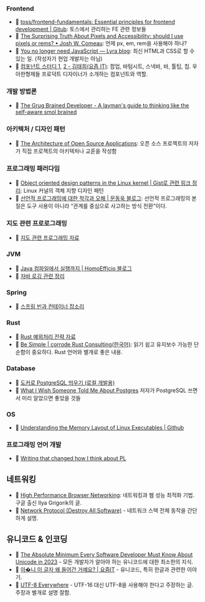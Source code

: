 ### Frontend
- 🔗 [toss/frontend-fundamentals: Essential principles for frontend development | Gitub](https://github.com/toss/frontend-fundamentals): 토스에서 관리하는 FE 관련 정보들
- 🔗 [The Surprising Truth About Pixels and Accessibility: should I use pixels or rems? • Josh W. Comeau](https://www.joshwcomeau.com/css/surprising-truth-about-pixels-and-accessibility/): 언제 px, em, rem을 사용해야 하나?
- 🔗 [You no longer need JavaScript — Lyra blog](https://lyra.horse/blog/2025/08/you-dont-need-js/): 최신 HTML과 CSS로 할 수 있는 일. (작성자가 현업 개발자는 아님)
- 🔗 [컴포넌트 스터디 1](https://yozm.wishket.com/magazine/detail/1272/), [2 - 김태희(요즘 IT)](https://yozm.wishket.com/magazine/detail/1292/): 팝업, 바텀시트, 스낵바, 바, 툴팁, 칩. 우아한형제들 프로덕트 디자이너가 소개하는 컴포넌트와 역할.

### 개발 방법론
- 🔗 [The Grug Brained Developer - A layman's guide to thinking like the self-aware smol brained](https://grugbrain.dev/)

### 아키텍처 / 디자인 패턴
- 🔗 [The Architecture of Open Source Applications](https://aosabook.org/en/index.html/): 오픈 소스 프로젝트의 저자가 직접 프로젝트의 아키텍처나 교훈을 작성함

### 프로그래밍 패러다임
- 🔗 [Object oriented design patterns in the Linux kernel | Gist로 관련 링크 정리](https://gist.github.com/YangSiJun528/1fe53c62e14e1653c87cd74bf24884db): Linux 커널의 객체 지향 디자인 패턴 
- 🔗 [선언적 프로그래밍에 대한 착각과 오해 | 문동욱 블로그](https://evan-moon.github.io/2025/09/07/declarative-programming-misconceptions-and-essence/): 선언적 프로그래밍의 본질은 도구 사용이 아니라 “관계를 중심으로 사고하는 방식 전환”이다.

### 지도 관련 프로로그래밍
- 📝 [지도 관련 프로그래밍 자료](./notes/geographic-bookmarks.md)

### JVM
- 🔗 [Java 컴파일에서 실행까지 | HomoEfficio 블로그](https://homoefficio.github.io/2019/01/31/Back-to-the-Essence-Java-%EC%BB%B4%ED%8C%8C%EC%9D%BC%EC%97%90%EC%84%9C-%EC%8B%A4%ED%96%89%EA%B9%8C%EC%A7%80-1/)
- 📝 [자바 로깅 관련 정리](./notes/jvm-logging.md)

### Spring
- 📝 [스프링 빈과 컨테이너 잡소리](./notes/spring-beans.md)

### Rust
- 📝 [Rust 예외처리 전략 자료](./notes/rust-exception-handling.md)
- 📝 [Be Simple | corrode Rust Consulting](https://corrode.dev/blog/simple/)[(한국어)](https://rosettalens.com/s/ko/simple): 읽기 쉽고 유지보수 가능한 단순함이 중요하다. Rust 언어와 별개로 좋은 내용.

### Database
- 📝 [도커로 PostgreSQL 띄우기 (로컬 개발용)](./notes/init-postgresql-in-docker.md)
- 🔗 [What I Wish Someone Told Me About Postgres](https://challahscript.com/what_i_wish_someone_told_me_about_postgres) 저자가 PostgreSQL 쓰면서 미리 알았으면 좋았을 것들 

### OS
- 🔗 [Understanding the Memory Layout of Linux Executables | Github](https://gist.github.com/CMCDragonkai/10ab53654b2aa6ce55c11cfc5b2432a4)

### 프로그래밍 언어 개발
- 🔗 [Writing that changed how I think about PL](https://bernsteinbear.com/blog/pl-writing/)

## 네트워킹
- 🔗 [High Performance Browser Networking](https://hpbn.co/): 네트워킹과 웹 성능 최적화 기법. 구글 출신 Ilya Grigorik의 글.
- 🔗 [Network Protocol (Destroy All Software)](https://www.destroyallsoftware.com/compendium/network-protocols?share_key=97d3ba4c24d21147) - 네트워크 스택 전체 동작을 간단하게 설명.

## 유니코드 & 인코딩
- 🔗 [The Absolute Minimum Every Software Developer Must Know About Unicode in 2023](https://tonsky.me/blog/unicode/) - 모든 개발자가 알아야 하는 유니코드에 대한 최소한의 지식.
- 🔗 [아�니 이 글자 왜 들어간 거예요? | 요즘IT](https://yozm.wishket.com/magazine/detail/2836/) - 유니코드, 특히 한글과 관련한 이야기.
- 🔗 [UTF-8 Everywhere](https://utf8everywhere.org/) - UTF-16 대신 UTF-8을 사용해야 한다고 주장하는 글. 주장과 별개로 설명 잘함.
